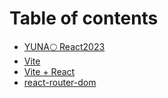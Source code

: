 # Table of contents

* [YUNA🌕 React2023](README.md)
* [Vite](vite.md)
* [Vite + React](vite-+-react.md)
* [react-router-dom](react-router-dom.md)
